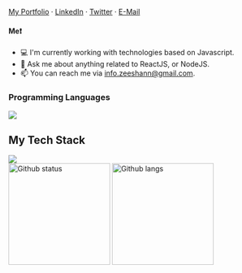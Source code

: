 [My Portfolio](https://thezeeshann.github.io/) ·
[LinkedIn](https://www.linkedin.com/in/thezeeshannn) ·
[Twitter](https://twitter.com/thezeeshann) ·
[E-Mail](info.zeeshann@gmail.com)

#### Me❗
- 💻 I'm currently working with  technologies based on Javascript.
- 💬 Ask me about anything related to ReactJS, or NodeJS.
- 📫 You can reach me via info.zeeshann@gmail.com.

### Programming Languages 
<img src="https://skillicons.dev/icons?i=cpp,js,ts,python&dark" />

## My Tech Stack 
<img src="https://skillicons.dev/icons?i=git,github,linux,aws,docker,tailwind,react,nextjs,nodejs,express,django,mongodb,postgres,prisma,redis,radix&dark" />

<div>
  <img alt="Github status" src="https://github-readme-stats.vercel.app/api?username=thezeeshann&theme=dark&hide_border=false&include_all_commits=false&count_private=false" height="200" />
  <img  alt="Github langs" src="https://github-readme-stats.vercel.app/api/top-langs/?username=thezeeshann&theme=dark&hide_border=false&include_all_commits=false&count_private=false&layout=compact" height="200" />
</div>
